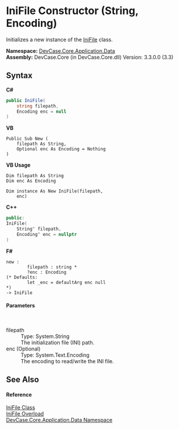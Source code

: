 # IniFile Constructor (String, Encoding)
 

Initializes a new instance of the <a href="T_DevCase_Core_Application_Data_IniFile">IniFile</a> class.

**Namespace:**&nbsp;<a href="N_DevCase_Core_Application_Data">DevCase.Core.Application.Data</a><br />**Assembly:**&nbsp;DevCase.Core (in DevCase.Core.dll) Version: 3.3.0.0 (3.3)

## Syntax

**C#**<br />
``` C#
public IniFile(
	string filepath,
	Encoding enc = null
)
```

**VB**<br />
``` VB
Public Sub New ( 
	filepath As String,
	Optional enc As Encoding = Nothing
)
```

**VB Usage**<br />
``` VB Usage
Dim filepath As String
Dim enc As Encoding

Dim instance As New IniFile(filepath, 
	enc)
```

**C++**<br />
``` C++
public:
IniFile(
	String^ filepath, 
	Encoding^ enc = nullptr
)
```

**F#**<br />
``` F#
new : 
        filepath : string * 
        ?enc : Encoding 
(* Defaults:
        let _enc = defaultArg enc null
*)
-> IniFile
```


#### Parameters
&nbsp;<dl><dt>filepath</dt><dd>Type: System.String<br />The initialization file (INI) path.</dd><dt>enc (Optional)</dt><dd>Type: System.Text.Encoding<br />The encoding to read/write the INI file.</dd></dl>

## See Also


#### Reference
<a href="T_DevCase_Core_Application_Data_IniFile">IniFile Class</a><br /><a href="Overload_DevCase_Core_Application_Data_IniFile__ctor">IniFile Overload</a><br /><a href="N_DevCase_Core_Application_Data">DevCase.Core.Application.Data Namespace</a><br />